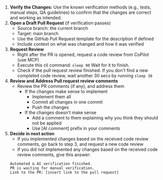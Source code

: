 1. **Verify the Changes:** Use the known verification methods (e.g., tests, manual steps, QA guidelines) to confirm that the changes are correct and working as intended.
2. **Open a Draft Pull Request** (if verification passes)
   - Source branch: the current branch
   - Target: main branch
   - Use the GitHub Pull Request template for the description if defined
   - Include context on what was changed and how it was verified
3. **Request Review**
   - Right after the PR is opened, request a code review from CoPilot (use MCP)
   - Execute this cli command: `sleep 90` Wait for it to finish.
   - Check if the pull request review finished. If you don't find a new completed code review, wait another 30 secs by running `sleep 30`
4. **Review and Address Pull request review comments**
   - Review the PR comments (if any), and address them
     - If the changes make sense to implement
       - Implement them all
       - Commit all changes in one commit
       - Push the changes
     - If the changes doesn't make sense
       - Add a comment to them explaining why you think they should not be applied
       - Use [AI comment] prefix in your comments
5. **Decide in next action**
   - If you implemented changes based on the received code review comments, go back to step 3, and request a new code review
   - If you did not implemented any changes based on the received code review comments, give this answer:
   ```
   Automated & AI verification finished.
   PR is waiting for manual verification.
   Link to the PR: [insert link to the pull request]
   ```
